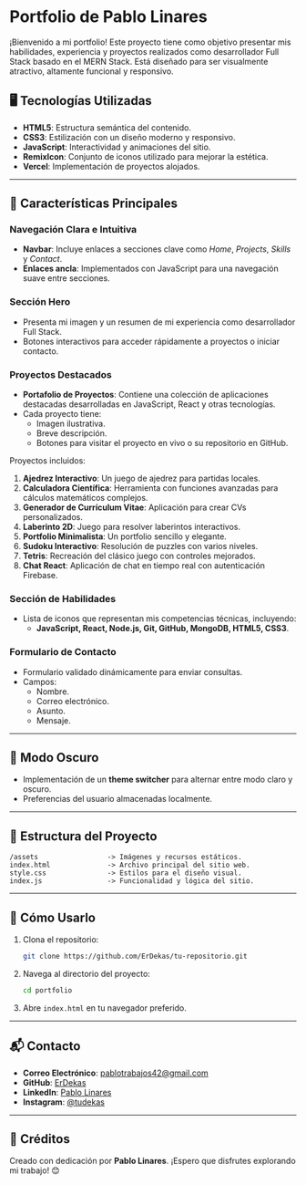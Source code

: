 # Portfolio de Pablo Linares

¡Bienvenido a mi portfolio! Este proyecto tiene como objetivo presentar mis habilidades, experiencia y proyectos realizados como desarrollador Full Stack basado en el MERN Stack. Está diseñado para ser visualmente atractivo, altamente funcional y responsivo.

## 🖥️ Tecnologías Utilizadas

- **HTML5**: Estructura semántica del contenido.
- **CSS3**: Estilización con un diseño moderno y responsivo.
- **JavaScript**: Interactividad y animaciones del sitio.
- **RemixIcon**: Conjunto de iconos utilizado para mejorar la estética.
- **Vercel**: Implementación de proyectos alojados.

---

## 🎨 Características Principales

### Navegación Clara e Intuitiva
- **Navbar**: Incluye enlaces a secciones clave como *Home*, *Projects*, *Skills* y *Contact*.
- **Enlaces ancla**: Implementados con JavaScript para una navegación suave entre secciones.

### Sección Hero
- Presenta mi imagen y un resumen de mi experiencia como desarrollador Full Stack.
- Botones interactivos para acceder rápidamente a proyectos o iniciar contacto.

### Proyectos Destacados
- **Portafolio de Proyectos**: Contiene una colección de aplicaciones destacadas desarrolladas en JavaScript, React y otras tecnologías.
- Cada proyecto tiene:
  - Imagen ilustrativa.
  - Breve descripción.
  - Botones para visitar el proyecto en vivo o su repositorio en GitHub.
  
Proyectos incluidos:
1. **Ajedrez Interactivo**: Un juego de ajedrez para partidas locales.
2. **Calculadora Científica**: Herramienta con funciones avanzadas para cálculos matemáticos complejos.
3. **Generador de Currículum Vitae**: Aplicación para crear CVs personalizados.
4. **Laberinto 2D**: Juego para resolver laberintos interactivos.
5. **Portfolio Minimalista**: Un portfolio sencillo y elegante.
6. **Sudoku Interactivo**: Resolución de puzzles con varios niveles.
7. **Tetris**: Recreación del clásico juego con controles mejorados.
8. **Chat React**: Aplicación de chat en tiempo real con autenticación Firebase.

### Sección de Habilidades
- Lista de iconos que representan mis competencias técnicas, incluyendo:
  - **JavaScript, React, Node.js, Git, GitHub, MongoDB, HTML5, CSS3**.

### Formulario de Contacto
- Formulario validado dinámicamente para enviar consultas.
- Campos:
  - Nombre.
  - Correo electrónico.
  - Asunto.
  - Mensaje.

---

## 🌙 Modo Oscuro
- Implementación de un **theme switcher** para alternar entre modo claro y oscuro.
- Preferencias del usuario almacenadas localmente.

---

## 📂 Estructura del Proyecto

```
/assets                 -> Imágenes y recursos estáticos.
index.html              -> Archivo principal del sitio web.
style.css               -> Estilos para el diseño visual.
index.js                -> Funcionalidad y lógica del sitio.
```

---

## 🚀 Cómo Usarlo

1. Clona el repositorio:
   ```bash
   git clone https://github.com/ErDekas/tu-repositorio.git
   ```
2. Navega al directorio del proyecto:
   ```bash
   cd portfolio
   ```
3. Abre `index.html` en tu navegador preferido.

---

## 📬 Contacto

- **Correo Electrónico**: [pablotrabajos42@gmail.com](mailto:pablotrabajos42@gmail.com)
- **GitHub**: [ErDekas](https://github.com/ErDekas)
- **LinkedIn**: [Pablo Linares](https://www.linkedin.com/in/pablo-linares-9696602b4)
- **Instagram**: [@tudekas](https://www.instagram.com/tudekas)

---

## 🌟 Créditos

Creado con dedicación por **Pablo Linares**. ¡Espero que disfrutes explorando mi trabajo! 😊